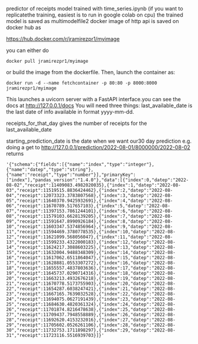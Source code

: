 predictor of receipts
model trained with time_series.ipynb
(if you want to replicatethe training, easiest is to run in google colab on cpu)
the trained model is saved as multimodelfile2
docker image of http api is saved on docker hub as

 https://hub.docker.com/r/jramirezpr1/myimage

you can either do 

```
docker pull jramirezpr1/myimage
```

or build the image from the dockerfile. Then, launch the container as:

```
docker run -d --name fetchcontainer -p 80:80 -p 8000:8000 jramirezpr1/myimage
```
This launches a uvicorn server with a FastAPI interface.you can see the docs at http://127.0.0.1/docs
You will need three things: last_available_date is the last date of info
available in format yyyy-mm-dd.

receipts_for_that_day gives the number of receipts for the last_available_date

starting_prediction_date is the date when we want our30 day prediction
e.g. doing a get to http://127.0.0.1/prediction/2022-08-01/8000000/2022-08-02
returns 
```
'{"schema":{"fields":[{"name":"index","type":"integer"},{"name":"datep","type":"string"},{"name":"receipt","type":"number"}],"primaryKey":["index"],"pandas_version":"1.4.0"},"data":[{"index":0,"datep":"2022-08-02","receipt":11409083.4982020035},{"index":1,"datep":"2022-08-03","receipt":11519515.8836424462},{"index":2,"datep":"2022-08-04","receipt":12073323.3783807568},{"index":3,"datep":"2022-08-05","receipt":11640370.9425932691},{"index":4,"datep":"2022-08-06","receipt":11670789.517657103},{"index":5,"datep":"2022-08-07","receipt":11397153.7861244101},{"index":6,"datep":"2022-08-08","receipt":11579103.6628139205},{"index":7,"datep":"2022-08-09","receipt":11591647.8990926184},{"index":8,"datep":"2022-08-10","receipt":11603347.5374856964},{"index":9,"datep":"2022-08-11","receipt":11594469.3780778535},{"index":10,"datep":"2022-08-12","receipt":11621099.568056047},{"index":11,"datep":"2022-08-13","receipt":11599233.4322000183},{"index":12,"datep":"2022-08-14","receipt":11624217.3088603225},{"index":13,"datep":"2022-08-15","receipt":11632004.9488348309},{"index":14,"datep":"2022-08-16","receipt":11617062.6511864047},{"index":15,"datep":"2022-08-17","receipt":11628881.0553307272},{"index":16,"datep":"2022-08-18","receipt":11655557.4837803636},{"index":17,"datep":"2022-08-19","receipt":11645737.0290714316},{"index":18,"datep":"2022-08-20","receipt":11663213.4932676218},{"index":19,"datep":"2022-08-21","receipt":11670778.5173755903},{"index":20,"datep":"2022-08-22","receipt":11654287.6038247421},{"index":21,"datep":"2022-08-23","receipt":11667165.7639032528},{"index":22,"datep":"2022-08-24","receipt":11694075.0627191439},{"index":23,"datep":"2022-08-25","receipt":11684630.4820361324},{"index":24,"datep":"2022-08-26","receipt":11701874.8216478638},{"index":25,"datep":"2022-08-27","receipt":11709437.7948558889},{"index":26,"datep":"2022-08-28","receipt":11692620.4153232016},{"index":27,"datep":"2022-08-29","receipt":11705602.0526261106},{"index":28,"datep":"2022-08-30","receipt":11732753.1711898297},{"index":29,"datep":"2022-08-31","receipt":11723116.5516939703}]}'
``` 

